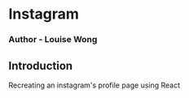 # Instagram

### Author - Louise Wong

## Introduction

Recreating an instagram's profile page using React
